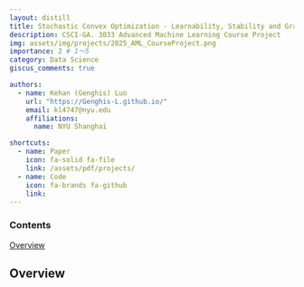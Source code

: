 ```yaml
---
layout: distill
title: Stochastic Convex Optimization - Learnability, Stability and Gradient Descent
description: CSCI-GA. 3033 Advanced Machine Learning Course Project
img: assets/img/projects/2025_AML_CourseProject.png
importance: 2 # 1～5
category: Data Science
giscus_comments: true

authors:
  - name: Kehan (Genghis) Luo
    url: "https://Genghis-L.github.io/"
    email: kl4747@nyu.edu
    affiliations:
      name: NYU Shanghai

shortcuts:
  - name: Paper
    icon: fa-solid fa-file
    link: /assets/pdf/projects/
  - name: Code
    icon: fa-brands fa-github
    link:
---
```


<d-contents>
  <nav class="l-text figcaption">
  <h3>Contents</h3>
    <div><a href="#overview">Overview</a></div>
  </nav>
</d-contents>

## Overview
